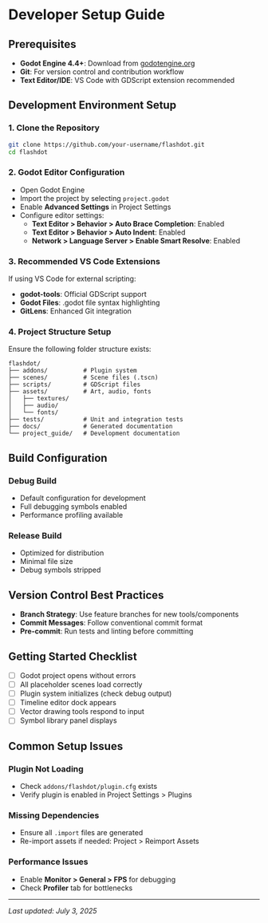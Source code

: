 # Developer Setup Guide

## Prerequisites
- **Godot Engine 4.4+**: Download from [godotengine.org](https://godotengine.org)
- **Git**: For version control and contribution workflow
- **Text Editor/IDE**: VS Code with GDScript extension recommended

## Development Environment Setup

### 1. Clone the Repository
```bash
git clone https://github.com/your-username/flashdot.git
cd flashdot
```

### 2. Godot Editor Configuration
- Open Godot Engine
- Import the project by selecting `project.godot`
- Enable **Advanced Settings** in Project Settings
- Configure editor settings:
  - **Text Editor > Behavior > Auto Brace Completion**: Enabled
  - **Text Editor > Behavior > Auto Indent**: Enabled
  - **Network > Language Server > Enable Smart Resolve**: Enabled

### 3. Recommended VS Code Extensions
If using VS Code for external scripting:
- **godot-tools**: Official GDScript support
- **Godot Files**: .godot file syntax highlighting
- **GitLens**: Enhanced Git integration

### 4. Project Structure Setup
Ensure the following folder structure exists:
```
flashdot/
├── addons/          # Plugin system
├── scenes/          # Scene files (.tscn)
├── scripts/         # GDScript files
├── assets/          # Art, audio, fonts
│   ├── textures/
│   ├── audio/
│   └── fonts/
├── tests/           # Unit and integration tests
├── docs/            # Generated documentation
└── project_guide/   # Development documentation
```

## Build Configuration

### Debug Build
- Default configuration for development
- Full debugging symbols enabled
- Performance profiling available

### Release Build
- Optimized for distribution
- Minimal file size
- Debug symbols stripped

## Version Control Best Practices
- **Branch Strategy**: Use feature branches for new tools/components
- **Commit Messages**: Follow conventional commit format
- **Pre-commit**: Run tests and linting before committing

## Getting Started Checklist
- [ ] Godot project opens without errors
- [ ] All placeholder scenes load correctly
- [ ] Plugin system initializes (check debug output)
- [ ] Timeline editor dock appears
- [ ] Vector drawing tools respond to input
- [ ] Symbol library panel displays

## Common Setup Issues

### Plugin Not Loading
- Check `addons/flashdot/plugin.cfg` exists
- Verify plugin is enabled in Project Settings > Plugins

### Missing Dependencies
- Ensure all `.import` files are generated
- Re-import assets if needed: Project > Reimport Assets

### Performance Issues
- Enable **Monitor > General > FPS** for debugging
- Check **Profiler** tab for bottlenecks

---
_Last updated: July 3, 2025_
